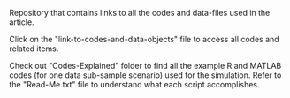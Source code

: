 Repository that contains links to all the codes and data-files used in the article.

Click on the "link-to-codes-and-data-objects" file to access all codes and related items.

Check out "Codes-Explained" folder to find all the example R and MATLAB codes (for one data sub-sample scenario) used for the simulation. Refer to the "Read-Me.txt" file to understand what each script accomplishes.
